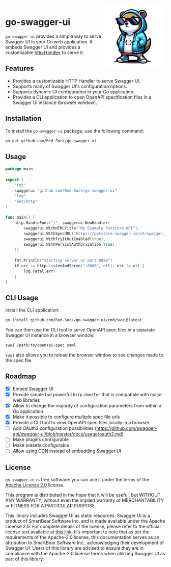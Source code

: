 <img src="./assets/logo.png" align="right" height="200"/>

# go-swagger-ui

`go-swagger-ui` provides a simple way to serve Swagger UI in your Go web application. 
It embeds Swagger UI and provides a customizable [http.Handler](https://pkg.go.dev/net/http#Handler) 
to serve it.

## Features

* Provides a customizable HTTP Handler to serve Swagger UI.
* Supports many of Swagger UI's configuration options.
* Supports dynamic UI configuration in your Go application.
* Provides a CLI application to open OpenAPI specification files in a Swagger UI instance (browser window).

## Installation

To install the `go-swagger-ui` package, use the following command:

```bash
go get github.com/Red-Sock/go-swagger-ui
```

## Usage
```go
package main

import (
	"fmt"
	swaggerui "github.com/Red-Sock/go-swagger-ui"
	"log"
	"net/http"
)

func main() {
	http.HandleFunc("/", swaggerui.NewHandler(
		swaggerui.WithHTMLTitle("My Example Petstore API"),
		swaggerui.WithSpecURL("https://petstore.swagger.io/v2/swagger.json"),
		swaggerui.WithTryItOutEnabled(true),
		swaggerui.WithPersistAuthorization(true),
	))

	fmt.Println("Starting server at port 8080")
	if err := http.ListenAndServe(":8080", nil); err != nil {
		log.Fatal(err)
	}
}
```

## CLI Usage

Install the CLI application:

```bash
go install github.com/Red-Sock/go-swagger-ui/cmd/swui@latest
```

You can then use the CLI tool to serve OpenAPI spec files in a separate Swagger UI instance in a browser window.
```bash
swui /path/to/openapi-spec.yaml
```

`swui` also allows you to reload the browser window to see changes made to the spec file.

## Roadmap

- [x] Embed Swagger UI
- [x] Provide simple but powerful `http.Handler` that is compatible with major web libraries
- [x] Allow to change the majority of configuration parameters from within a Go application
- [x] Make it possible to configure multiple spec file urls
- [x] Provide a CLI tool to view OpenAPI spec files locally in a browser
- [ ] Add OAuth2 configuration possibilities (https://github.com/swagger-api/swagger-ui/blob/master/docs/usage/oauth2.md)
- [ ] Make plugins configurable
- [ ] Make presets configurable
- [ ] Allow using CDN instead of embedding Swagger UI

## License

`go-swagger-ui` is free software: you can use it under the terms of the 
[Apache License 2.0](LICENSE) license.

This program is distributed in the hope that it will be useful, but WITHOUT ANY WARRANTY; 
without even the implied warranty of MERCHANTABILITY or FITNESS FOR A PARTICULAR PURPOSE. 

This library includes Swagger UI as static resources. Swagger UI is a product of 
SmartBear Software Inc. and is made available under the Apache License 2.0. 
For complete details of the license, please refer to the official license text available at 
[this link](https://github.com/swagger-api/swagger-ui/blob/master/LICENSE). 
It's important to note that as per the requirements of the Apache-2.0 license, this documentation 
serves as an attribution to SmartBear Software Inc., acknowledging their development of Swagger UI. 
Users of this library are advised to ensure they are in compliance with the Apache-2.0 license terms 
when utilizing Swagger UI as part of this library.
